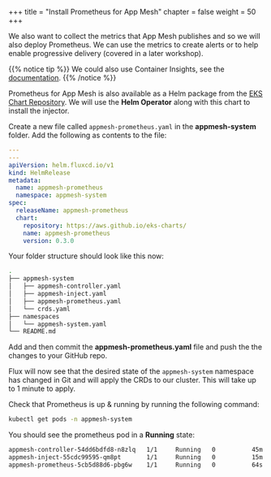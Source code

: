 +++
title = "Install Prometheus for App Mesh"
chapter = false
weight = 50
+++

We also want to collect the metrics that App Mesh publishes and so we will also deploy Prometheus. We can use the metrics to create alerts or to help enable progressive delivery (covered in a later workshop).

{{% notice tip %}}
We could also use Container Insights, see the [documentation](https://docs.aws.amazon.com/AmazonCloudWatch/latest/monitoring/deploy-container-insights-EKS.html).
{{% /notice %}}

Prometheus for App Mesh is also available as a Helm package from the [EKS Chart Repository](https://aws.github.io/eks-charts/). We will use the **Helm Operator** along with this chart to install the injector.

Create a new file called `appmesh-prometheus.yaml` in the **appmesh-system** folder. Add the following as contents to the file:

```yaml
---
---
apiVersion: helm.fluxcd.io/v1
kind: HelmRelease
metadata:
  name: appmesh-prometheus
  namespace: appmesh-system
spec:
  releaseName: appmesh-prometheus
  chart:
    repository: https://aws.github.io/eks-charts/
    name: appmesh-prometheus
    version: 0.3.0
```

Your folder structure should look like this now:

```bash
.
├── appmesh-system
│   ├── appmesh-controller.yaml
│   ├── appmesh-inject.yaml
│   ├── appmesh-prometheus.yaml
│   └── crds.yaml
├── namespaces
│   └── appmesh-system.yaml
└── README.md
```

Add and then commit the **appmesh-prometheus.yaml** file and push the the changes to your GitHub repo.

Flux will now see that the desired state of the `appmesh-system` namespace has changed in Git and will apply the CRDs to our cluster. This will take up to 1 minute to apply.

Check that Prometheus is up & running by running the following command:

```bash
kubectl get pods -n appmesh-system
```

You should see the prometheus pod in a **Running** state:

```bash
appmesh-controller-54dd6bdfd8-n8zlq   1/1     Running   0          45m
appmesh-inject-55cdc99595-qm8pt       1/1     Running   0          15m
appmesh-prometheus-5cb5d88d6-pbg6w    1/1     Running   0          64s
```

